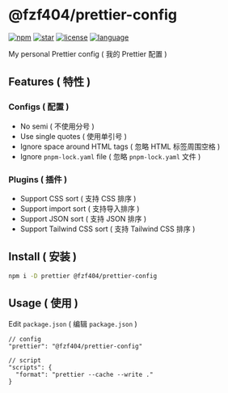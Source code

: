 # @fzf404/prettier-config

[![npm](https://img.shields.io/npm/v/@fzf404/prettier-config?color=f03e3e)](https://npmjs.com/package/@fzf404/prettier-config)
[![star](https://img.shields.io/github/stars/fzf404/prettier-config?color=1c7ed6)](https://github.com/fzf404/prettier-config)
[![license](https://img.shields.io/npm/l/@fzf404/prettier-config?color=37b24d)](https://github.com/fzf404/prettier-config/blob/main/LICENSE)
[![language](https://img.shields.io/badge/language-简体中文-f76707)](https://github.com/fzf404/prettier-config)

My personal Prettier config ( 我的 Prettier 配置 )

## Features ( 特性 )

### Configs ( 配置 )

- No semi ( 不使用分号 )
- Use single quotes ( 使用单引号 )
- Ignore space around HTML tags ( 忽略 HTML 标签周围空格 )
- Ignore `pnpm-lock.yaml` file ( 忽略 `pnpm-lock.yaml` 文件 )

### Plugins ( 插件 )

- Support CSS sort ( 支持 CSS 排序 )
- Support import sort ( 支持导入排序 )
- Support JSON sort ( 支持 JSON 排序 )
- Support Tailwind CSS sort ( 支持 Tailwind CSS 排序 )

## Install ( 安装 )

```bash
npm i -D prettier @fzf404/prettier-config
```

## Usage ( 使用 )

Edit `package.json` ( 编辑 `package.json` )

```jsonc
// config
"prettier": "@fzf404/prettier-config"

// script
"scripts": {
  "format": "prettier --cache --write ."
}
```
